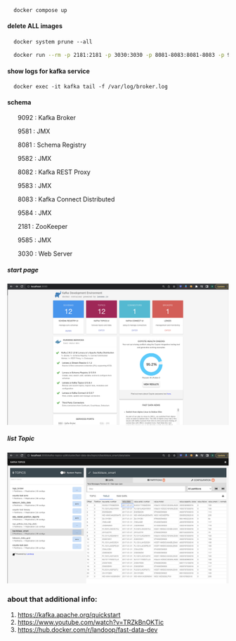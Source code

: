 ```sh
  docker compose up
```

#### delete ALL images
```
  docker system prune --all
```

```sh
  docker run --rm -p 2181:2181 -p 3030:3030 -p 8081-8083:8081-8083 -p 9581-9585:9581-9585 -p 9092:9092 -e ADV_HOST=localhost lensesio/fast-data-dev:latest
```

#### show logs for kafka service
```
  docker exec -it kafka tail -f /var/log/broker.log
```

#### schema
<ol>
9092 : Kafka Broker

9581 : JMX

8081 : Schema Registry

9582 : JMX

8082 : Kafka REST Proxy

9583 : JMX

8083 : Kafka Connect Distributed

9584 : JMX

2181 : ZooKeeper

9585 : JMX

3030 : Web Server
</ol>

##### start page
![My Image](images/start_page.png)
##### list Topic
![My Image](images/list_topics.png)

### about that additional info:
1. https://kafka.apache.org/quickstart
2. https://www.youtube.com/watch?v=TRZkBnOKTic
3. https://hub.docker.com/r/landoop/fast-data-dev
